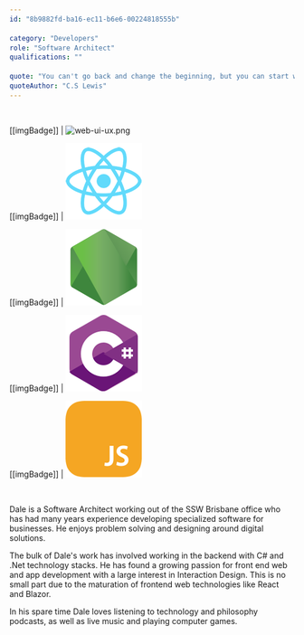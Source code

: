 ```yaml
---
id: "8b9882fd-ba16-ec11-b6e6-00224818555b"

category: "Developers"
role: "Software Architect"
qualifications: ""

quote: "You can't go back and change the beginning, but you can start where you are and change the ending."
quoteAuthor: "C.S Lewis"
---
```


[Editing your profile]: https://github.com/SSWConsulting/People/wiki/3.-Editing-your-profile

<br/>

[[imgBadge]]
| ![web-ui-ux.png](../badges/Designer-web-uiux)

[[imgBadge]]
| ![react.png](../badges/Developer-react.png)

[[imgBadge]]
| ![node js](../badges/Developer-node-js.png)

[[imgBadge]]
| ![c-sharp](../badges/Developer-c-sharp.png)

[[imgBadge]]
| ![js](../badges/Developer-js.png)


<br/>

Dale is a Software Architect working out of the SSW Brisbane office who has had many years experience developing specialized software for businesses.   He enjoys problem solving and designing around digital solutions.

The bulk of Dale's work has involved working in the backend with C# and .Net technology stacks.  He has found a growing passion for front end web and app development with a large interest in Interaction Design.   This is no small part due to the maturation of frontend web technologies like React and Blazor.

In his spare time Dale loves listening to technology and philosophy podcasts, as well as live music and playing computer games.    


